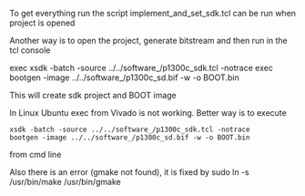 To get everything run the script implement_and_set_sdk.tcl can be run when project is opened


Another way is to open the project,  generate bitstream and then run in the tcl console

exec  xsdk -batch -source ../../software_/p1300c_sdk.tcl -notrace
exec  bootgen -image ../../software_/p1300c_sd.bif -w -o BOOT.bin

This will create sdk project and BOOT image

In Linux Ubuntu exec from Vivado is not working. Better way is to execute 

```
xsdk -batch -source ../../software_/p1300c_sdk.tcl -notrace
bootgen -image ../../software_/p1300c_sd.bif -w -o BOOT.bin
```
 
 from cmd line

 Also there is an error (gmake not found), it is fixed by
 	sudo ln -s /usr/bin/make /usr/bin/gmake